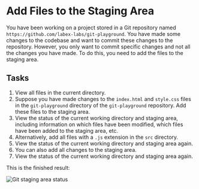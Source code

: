 # Add Files to the Staging Area

You have been working on a project stored in a Git repository named `https://github.com/labex-labs/git-playground`. You have made some changes to the codebase and want to commit these changes to the repository. However, you only want to commit specific changes and not all the changes you have made. To do this, you need to add the files to the staging area.

## Tasks

1. View all files in the current directory.
2. Suppose you have made changes to the `index.html` and `style.css` files in the `git-playground` directory of the `git-playground` repository. Add these files to the staging area.
3. View the status of the current working directory and staging area, including information on which files have been modified, which files have been added to the staging area, etc.
4. Alternatively, add all files with a `.js` extension in the `src` directory.
5. View the status of the current working directory and staging area again.
6. You can also add all changes to the staging area.
7. View the status of the current working directory and staging area again.

This is the finished result:

![Git staging area status](./assets/challenge-stage-files-step1-1.png)
